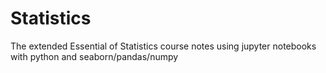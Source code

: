 # Statistics
The extended Essential of Statistics course notes using jupyter notebooks with python and seaborn/pandas/numpy
